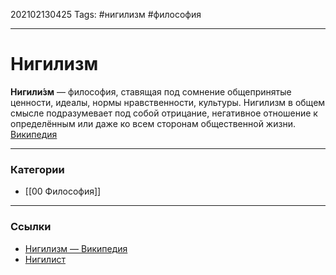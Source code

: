 202102130425
Tags: #нигилизм #философия
___
# Нигилизм
**Нигили́зм** — философия, ставящая под сомнение общепринятые ценности, идеалы, нормы нравственности, культуры. Нигилизм в общем смысле подразумевает под собой отрицание, негативное отношение к определённым или даже ко всем сторонам общественной жизни. [Википедия](https://ru.wikipedia.org/wiki/%D0%9D%D0%B8%D0%B3%D0%B8%D0%BB%D0%B8%D0%B7%D0%BC)

___
### Категории
- [[00 Философия]]

___
### Ссылки
- [Нигилизм — Википедия](https://ru.wikipedia.org/wiki/%D0%9D%D0%B8%D0%B3%D0%B8%D0%BB%D0%B8%D0%B7%D0%BC)
- [Нигилист](%D0%9D%D0%B8%D0%B3%D0%B8%D0%BB%D0%B8%D1%81%D1%82.md)